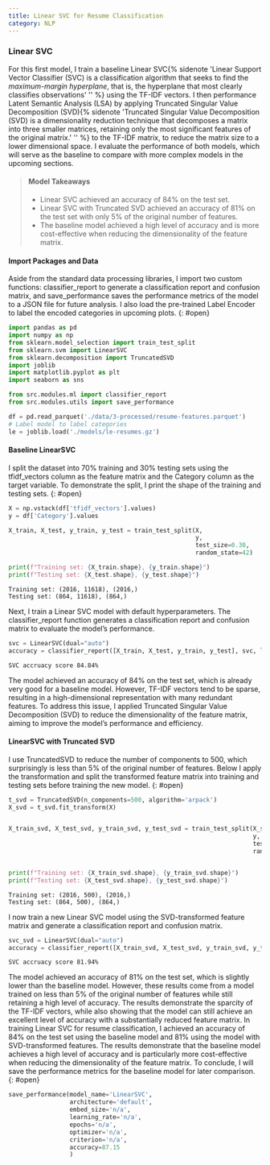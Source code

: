 ```yaml
---
title: Linear SVC for Resume Classification
category: NLP
---
```



### Linear SVC

For this first model, I train a baseline Linear SVC{% sidenote 'Linear Support Vector Classifier (SVC) is a classification algorithm that seeks to find the *maximum-margin hyperplane*, that is, the hyperplane that most clearly classifies observations' '' %} using the TF-IDF vectors. I then performance Latent Semantic Analysis (LSA) by applying Truncated Singular Value Decomposition (SVD){% sidenote 'Truncated Singular Value Decomposition (SVD) is a dimensionality reduction technique that decomposes a matrix into three smaller matrices, retaining only the most significant features of the original matrix.' '' %} to the TF-IDF matrix, to reduce the matrix size to a lower dimensional space. I evaluate the performance of both models, which will serve as the baseline to compare with more complex models in the upcoming sections.

> #### Model Takeaways
>
> -   Linear SVC achieved an accuracy of 84% on the test set.
> -   Linear SVC with Truncated SVD achieved an accuracy of 81% on the test set with only 5% of the original number of features.
> -   The baseline model achieved a high level of accuracy and is more cost-effective when reducing the dimensionality of the feature matrix.

#### Import Packages and Data

Aside from the standard data processing libraries, I import two custom functions: classifier_report to generate a classification report and confusion matrix, and save_performance saves the performance metrics of the model to a JSON file for future analysis. I also load the pre-trained Label Encoder to label the encoded categories in upcoming plots.
{: #open}

``` python
import pandas as pd
import numpy as np
from sklearn.model_selection import train_test_split
from sklearn.svm import LinearSVC
from sklearn.decomposition import TruncatedSVD
import joblib
import matplotlib.pyplot as plt
import seaborn as sns

from src.modules.ml import classifier_report
from src.modules.utils import save_performance

df = pd.read_parquet('./data/3-processed/resume-features.parquet')
# Label model to label categories
le = joblib.load('./models/le-resumes.gz')
```

#### Baseline LinearSVC

I split the dataset into 70% training and 30% testing sets using the tfidf_vectors column as the feature matrix and the Category column as the target variable. To demonstrate the split, I print the shape of the training and testing sets.
{: #open}

``` python
X = np.vstack(df['tfidf_vectors'].values)
y = df['Category'].values

X_train, X_test, y_train, y_test = train_test_split(X, 
                                                    y, 
                                                    test_size=0.30, 
                                                    random_state=42)

print(f"Training set: {X_train.shape}, {y_train.shape}")
print(f"Testing set: {X_test.shape}, {y_test.shape}")
```

    Training set: (2016, 11618), (2016,)
    Testing set: (864, 11618), (864,)

Next, I train a Linear SVC model with default hyperparameters. The classifier_report function generates a classification report and confusion matrix to evaluate the model’s performance.

``` python
svc = LinearSVC(dual="auto")
accuracy = classifier_report([X_train, X_test, y_train, y_test], svc, le.classes_, True)
```

    SVC accruacy score 84.84%

The model achieved an accuracy of 84% on the test set, which is already very good for a baseline model. However, TF-IDF vectors tend to be sparse, resulting in a high-dimensional representation with many redundant features. To address this issue, I applied Truncated Singular Value Decomposition (SVD) to reduce the dimensionality of the feature matrix, aiming to improve the model’s performance and efficiency.

#### LinearSVC with Truncated SVD

I use TruncatedSVD to reduce the number of components to 500, which surprisingly is less than 5% of the original number of features. Below I apply the transformation and split the transformed feature matrix into training and testing sets before training the new model.
{: #open}

``` python
t_svd = TruncatedSVD(n_components=500, algorithm='arpack')
X_svd = t_svd.fit_transform(X)


X_train_svd, X_test_svd, y_train_svd, y_test_svd = train_test_split(X_svd, 
                                                                    y, 
                                                                    test_size=0.30, 
                                                                    random_state=42)


print(f"Training set: {X_train_svd.shape}, {y_train_svd.shape}")
print(f"Testing set: {X_test_svd.shape}, {y_test_svd.shape}")
```

    Training set: (2016, 500), (2016,)
    Testing set: (864, 500), (864,)

I now train a new Linear SVC model using the SVD-transformed feature matrix and generate a classification report and confusion matrix.

``` python
svc_svd = LinearSVC(dual="auto")
accuracy = classifier_report([X_train_svd, X_test_svd, y_train_svd, y_test_svd], svc_svd, le.classes_, True)
```

    SVC accruacy score 81.94%

The model achieved an accuracy of 81% on the test set, which is slightly lower than the baseline model. However, these results come from a model trained on less than 5% of the original number of features while still retaining a high level of accuracy. The results demonstrate the sparcity of the TF-IDF vectors, while also showing that the model can still achieve an excellent level of accuracy with a substantially reduced feature matrix.
In training Linear SVC for resume classification, I achieved an accuracy of 84% on the test set using the baseline model and 81% using the model with SVD-transformed features. The results demonstrate that the baseline model achieves a high level of accuracy and is particularly more cost-effective when reducing the dimensionality of the feature matrix.
To conclude, I will save the performance metrics for the baseline model for later comparison.
{: #open}

``` python
save_performance(model_name='LinearSVC',
                 architecture='default',
                 embed_size='n/a',
                 learning_rate='n/a',
                 epochs='n/a',
                 optimizer='n/a',
                 criterion='n/a',
                 accuracy=87.15
                 )
```
